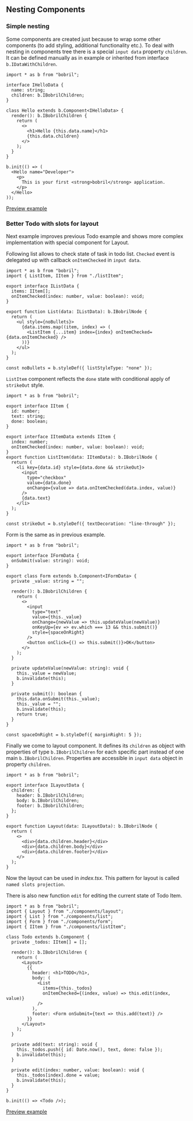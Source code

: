 ## Nesting Components

### Simple nesting

Some components are created just because to wrap some other components (to add styling, additional functionality etc.). To deal with nesting in components tree there is a special `input data` property `children`. It can be defined manually as in example or inherited from interface `b.IDataWithChildren`.

<!-- # from-file: ../../examples/hello-with-children/index.tsx -->

```tsx
import * as b from "bobril";

interface IHelloData {
  name: string;
  children: b.IBobrilChildren;
}

class Hello extends b.Component<IHelloData> {
  render(): b.IBobrilChildren {
    return (
      <>
        <h1>Hello {this.data.name}</h1>
        {this.data.children}
      </>
    );
  }
}

b.init(() => (
  <Hello name="Developer">
    <p>
      This is your first <strong>bobril</strong> application.
    </p>
  </Hello>
));

```

[Preview example](../../examples/hello-with-children/dist/index.html)

### Better Todo with slots for layout

Next example improves previous Todo example and shows more complex implementation with special component for Layout.

Following list allows to check state of task in todo list. `Checked` event is delegated up with callback `onItemChecked` in `input data`.

<!-- # from-file: ../../examples/todo-advanced/components/list.tsx -->

```tsx
import * as b from "bobril";
import { ListItem, IItem } from "./listItem";

export interface IListData {
  items: IItem[];
  onItemChecked(index: number, value: boolean): void;
}

export function List(data: IListData): b.IBobrilNode {
  return (
    <ul style={noBullets}>
      {data.items.map((item, index) => (
        <ListItem {...item} index={index} onItemChecked={data.onItemChecked} />
      ))}
    </ul>
  );
}

const noBullets = b.styleDef({ listStyleType: "none" });

```

`ListItem` component reflects the `done` state with conditional apply of `strikeOut` style.

<!-- # from-file: ../../examples/todo-advanced/components/listItem.tsx -->

```tsx
import * as b from "bobril";

export interface IItem {
  id: number;
  text: string;
  done: boolean;
}

export interface IItemData extends IItem {
  index: number;
  onItemChecked(index: number, value: boolean): void;
}
export function ListItem(data: IItemData): b.IBobrilNode {
  return (
    <li key={data.id} style={data.done && strikeOut}>
      <input
        type="checkbox"
        value={data.done}
        onChange={value => data.onItemChecked(data.index, value)}
      />
      {data.text}
    </li>
  );
}

const strikeOut = b.styleDef({ textDecoration: "line-through" });

```

Form is the same as in previous example.

<!-- # from-file: ../../examples/todo-advanced/components/form.tsx -->

```tsx
import * as b from "bobril";

export interface IFormData {
  onSubmit(value: string): void;
}

export class Form extends b.Component<IFormData> {
  private _value: string = "";

  render(): b.IBobrilChildren {
    return (
      <>
        <input
          type="text"
          value={this._value}
          onChange={newValue => this.updateValue(newValue)}
          onKeyUp={ev => ev.which === 13 && this.submit()}
          style={spaceOnRight}
        />
        <button onClick={() => this.submit()}>OK</button>
      </>
    );
  }

  private updateValue(newValue: string): void {
    this._value = newValue;
    b.invalidate(this);
  }

  private submit(): boolean {
    this.data.onSubmit(this._value);
    this._value = "";
    b.invalidate(this);
    return true;
  }
}

const spaceOnRight = b.styleDef({ marginRight: 5 });

```

Finally we come to layout component. It defines its `children` as object with properties of type `b.IBobrilChildren` for each specific part instead of one main `b.IBobrilChildren`. Properties are accessible in `input data` object in property `children`.

 <!-- # from-file: ../../examples/todo-advanced/components/layout.tsx -->

```tsx
import * as b from "bobril";

export interface ILayoutData {
  children: {
    header: b.IBobrilChildren;
    body: b.IBobrilChildren;
    footer: b.IBobrilChildren;
  };
}

export function Layout(data: ILayoutData): b.IBobrilNode {
  return (
    <>
      <div>{data.children.header}</div>
      <div>{data.children.body}</div>
      <div>{data.children.footer}</div>
    </>
  );
}

```

Now the layout can be used in _index.tsx_. This pattern for layout is called `named slots projection`.

There is also new function `edit` for editing the current state of Todo Item.

 <!-- # from-file: ../../examples/todo-advanced/index.tsx -->

```tsx
import * as b from "bobril";
import { Layout } from "./components/layout";
import { List } from "./components/list";
import { Form } from "./components/form";
import { IItem } from "./components/listItem";

class Todo extends b.Component {
  private _todos: IItem[] = [];

  render(): b.IBobrilChildren {
    return (
      <Layout>
        {{
          header: <h1>TODO</h1>,
          body: (
            <List
              items={this._todos}
              onItemChecked={(index, value) => this.edit(index, value)}
            />
          ),
          footer: <Form onSubmit={text => this.add(text)} />
        }}
      </Layout>
    );
  }

  private add(text: string): void {
    this._todos.push({ id: Date.now(), text, done: false });
    b.invalidate(this);
  }

  private edit(index: number, value: boolean): void {
    this._todos[index].done = value;
    b.invalidate(this);
  }
}

b.init(() => <Todo />);

```

[Preview example](../../examples/todo-advanced/dist/index.html)